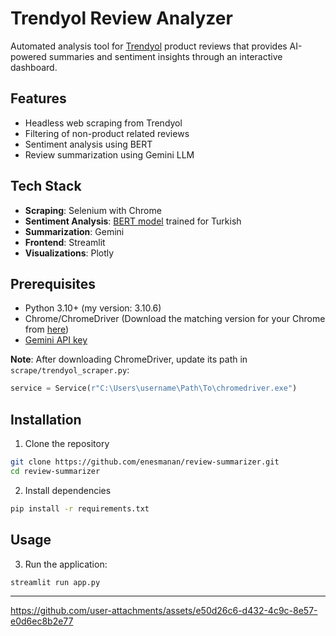 # Trendyol Review Analyzer

Automated analysis tool for [Trendyol](https://www.trendyol.com/) product reviews that provides AI-powered summaries and sentiment insights through an interactive dashboard.


## Features

- Headless web scraping from Trendyol
- Filtering of non-product related reviews
- Sentiment analysis using BERT
- Review summarization using Gemini LLM


## Tech Stack

- **Scraping**: Selenium with Chrome
- **Sentiment Analysis**: [BERT model](https://huggingface.co/savasy/bert-base-turkish-sentiment-cased) trained for Turkish
- **Summarization**: Gemini 
- **Frontend**: Streamlit
- **Visualizations**: Plotly

## Prerequisites

- Python 3.10+ (my version: 3.10.6)
- Chrome/ChromeDriver (Download the matching version for your Chrome from [here](https://googlechromelabs.github.io/chrome-for-testing/))
- [Gemini API key](https://aistudio.google.com/app/apikey)

**Note**: After downloading ChromeDriver, update its path in `scrape/trendyol_scraper.py`:

```python
service = Service(r"C:\Users\username\Path\To\chromedriver.exe")
```

## Installation

1. Clone the repository
```bash
git clone https://github.com/enesmanan/review-summarizer.git
cd review-summarizer
```

2. Install dependencies
```bash
pip install -r requirements.txt
```

## Usage

3. Run the application:
```bash
streamlit run app.py
```

-----


https://github.com/user-attachments/assets/e50d26c6-d432-4c9c-8e57-e0d6ec8b2e77



